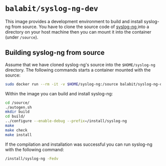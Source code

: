 # `balabit/syslog-ng-dev`
This image provides a development environment to build and install syslog-ng from source. You have to clone the source
code of [syslog-ng ](https://github.com/balabit/syslog-ng.git) into a directory on your host machine then you can mount it
into the container (under `/source`).

## Building syslog-ng from source

Assume that we have cloned syslog-ng's source into the `$HOME/syslog-ng` directory. The following commands starts a container mounted with the source:

```bash
sudo docker run --rm -it -v $HOME/syslog-ng:/source balabit/syslog-ng-dev:latest /bin/bash
```

Within the image you can build and install syslog-ng:

```bash
cd /source/
./autogen.sh
mkdir build
cd build/
../configure --enable-debug --prefix=/install/syslog-ng
make
make check
make install
```

If the compilation and installation was successful you can run syslog-ng with the following command:

```bash
/install/syslog-ng -Fedv
```

